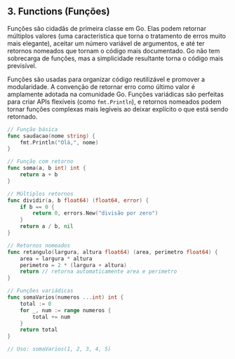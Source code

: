 ## 3. Functions (Funções)

Funções são cidadãs de primeira classe em Go. Elas podem retornar múltiplos valores (uma característica que torna o tratamento de erros muito mais elegante), aceitar um número variável de argumentos, e até ter retornos nomeados que tornam o código mais documentado. Go não tem sobrecarga de funções, mas a simplicidade resultante torna o código mais previsível.

Funções são usadas para organizar código reutilizável e promover a modularidade. A convenção de retornar erro como último valor é amplamente adotada na comunidade Go. Funções variádicas são perfeitas para criar APIs flexíveis (como `fmt.Println`), e retornos nomeados podem tornar funções complexas mais legíveis ao deixar explícito o que está sendo retornado.

```go
// Função básica
func saudacao(nome string) {
    fmt.Println("Olá,", nome)
}

// Função com retorno
func soma(a, b int) int {
    return a + b
}

// Múltiplos retornos
func dividir(a, b float64) (float64, error) {
    if b == 0 {
        return 0, errors.New("divisão por zero")
    }
    return a / b, nil
}

// Retornos nomeados
func retangulo(largura, altura float64) (area, perimetro float64) {
    area = largura * altura
    perimetro = 2 * (largura + altura)
    return // retorna automaticamente area e perimetro
}

// Funções variádicas
func somaVarios(numeros ...int) int {
    total := 0
    for _, num := range numeros {
        total += num
    }
    return total
}

// Uso: somaVarios(1, 2, 3, 4, 5)
```